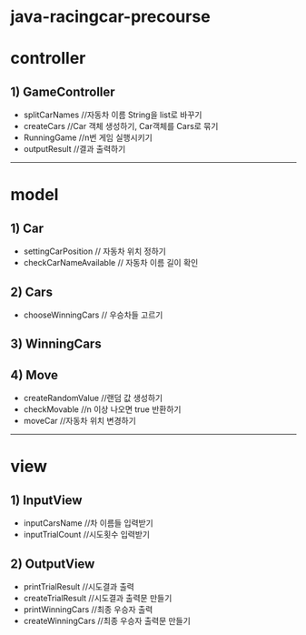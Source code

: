 # java-racingcar-precourse

# controller
## 1) GameController 
* splitCarNames //자동차 이름 String을 list로 바꾸기
* createCars //Car 객체 생성하기, Car객체를 Cars로 묶기
* RunningGame //n번 게임 실행시키기
* outputResult //결과 출력하기
---
# model
## 1) Car
* settingCarPosition // 자동차 위치 정하기
* checkCarNameAvailable // 자동차 이름 길이 확인

## 2) Cars
* chooseWinningCars // 우승차들 고르기

## 3) WinningCars

## 4) Move
* createRandomValue //랜덤 값 생성하기
* checkMovable //n 이상 나오면 true 반환하기
* moveCar //자동차 위치 변경하기

---
# view
## 1)  InputView
* inputCarsName //차 이름들 입력받기
* inputTrialCount //시도횟수 입력받기
## 2) OutputView
* printTrialResult //시도결과 출력
* createTrialResult //시도결과 출력문 만들기
* printWinningCars //최종 우승자 출력
* createWinningCars //최종 우승자 출력문 만들기
